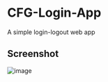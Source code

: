 # CFG-Login-App
A simple login-logout web app

## Screenshot
![image](https://github.com/Karen-O94/CFG-Login-App/assets/74797740/0913c589-e828-4b05-bd20-7c6b3f0b3e52)
